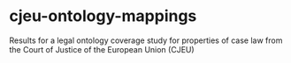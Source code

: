# cjeu-ontology-mappings
Results for a legal ontology coverage study for properties of case law from the Court of Justice of the European Union (CJEU)
